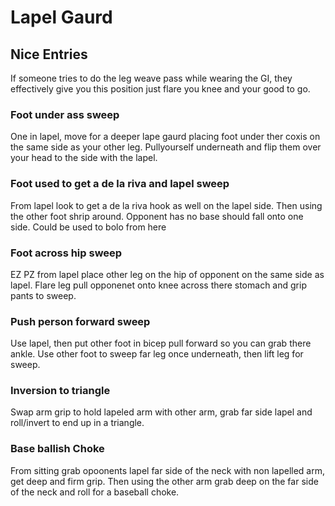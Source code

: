 

# Lapel Gaurd

## Nice Entries
If someone tries to do the leg weave pass while wearing the GI, they effectively give you this position just flare you knee and your good to go.

### Foot under ass sweep
One in lapel, move for a deeper lape gaurd placing foot under ther coxis on the same side as your other leg. Pullyourself underneath and flip them over your head to the side with the lapel.


### Foot used to get a de la riva and lapel sweep
From lapel look to get a de la riva hook as well on the lapel side. Then using the other foot shrip around. Opponent has no base should fall onto one side. Could be used to bolo from here


### Foot across hip sweep
EZ PZ from lapel place other leg on the hip of opponent on the same side as lapel. Flare leg pull opponenet onto knee across there stomach and grip pants to sweep.


### Push person forward sweep
Use lapel, then put other foot in bicep pull forward so you can grab there ankle. Use other foot to sweep far leg once underneath, then lift leg for sweep.

### Inversion to triangle
Swap arm grip to hold lapeled arm with other arm, grab far side lapel and roll/invert to end up in a triangle.

### Base ballish Choke 
From sitting grab opoonents lapel far side of the neck with non lapelled arm, get deep and firm grip. Then using the other arm grab deep on the far side of the neck and roll for a baseball choke.
